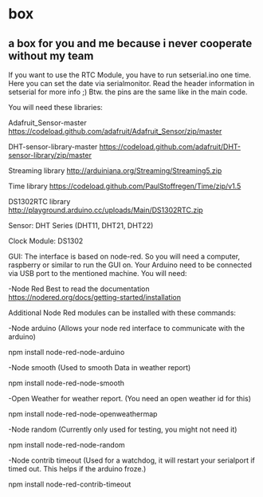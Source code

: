# box
a box for you and me because i never cooperate without my team
-------------------
If you want to use the RTC Module, you have to run setserial.ino one time. Here you can set the date via serialmonitor. Read the header information in setserial for more info ;) Btw. the pins are the same like in the main code. 

You will need these libraries:

Adafruit_Sensor-master https://codeload.github.com/adafruit/Adafruit_Sensor/zip/master

DHT-sensor-library-master https://codeload.github.com/adafruit/DHT-sensor-library/zip/master

Streaming library http://arduiniana.org/Streaming/Streaming5.zip

Time library https://codeload.github.com/PaulStoffregen/Time/zip/v1.5

DS1302RTC library http://playground.arduino.cc/uploads/Main/DS1302RTC.zip

Sensor:
DHT Series (DHT11, DHT21, DHT22)

Clock Module:
DS1302


GUI:
The interface is based on node-red. So you will need a computer, raspberry or similar to run the GUI on.
Your Arduino need to be connected via USB port to the mentioned machine.
You will need:

-Node Red 
Best to read the documentation
https://nodered.org/docs/getting-started/installation

Additional Node Red modules can be installed with these commands:

-Node arduino (Allows your node red interface to communicate with the arduino)

npm install node-red-node-arduino


-Node smooth (Used to smooth Data in weather report)

npm install node-red-node-smooth


-Open Weather for weather report. (You need an open weather id for this)

npm install node-red-node-openweathermap 


-Node random (Currently only used for testing, you might not need it)

npm install node-red-node-random

-Node contrib timeout (Used for a watchdog, it will restart your serialport if timed out. This helps if the arduino froze.)

npm install node-red-contrib-timeout



